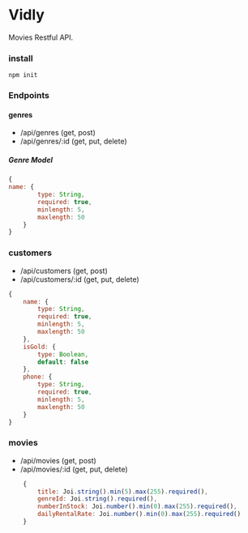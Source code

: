 # Vidly

Movies Restful API.

### install
``npm init``

### Endpoints

#### genres

+ /api/genres (get, post)
+ /api/genres/:id (get, put, delete)

##### Genre Model

```javascript
{
name: {
        type: String,
        required: true,
        minlength: 5,
        maxlength: 50
    }
}
```


### customers

+ /api/customers (get, post)
+ /api/customers/:id (get, put, delete)

```javascript
{
    name: {
        type: String,
        required: true,
        minlength: 5,
        maxlength: 50
    },
    isGold: {
        type: Boolean,
        default: false
    },
    phone: {
        type: String,
        required: true,
        minlength: 5,
        maxlength: 50
    }
}

```

### movies

+ /api/movies (get, post)
+ /api/movies/:id (get, put, delete)

```javascript
    {
        title: Joi.string().min(5).max(255).required(),
        genreId: Joi.string().required(),
        numberInStock: Joi.number().min(0).max(255).required(),
        dailyRentalRate: Joi.number().min(0).max(255).required()
    }
```
